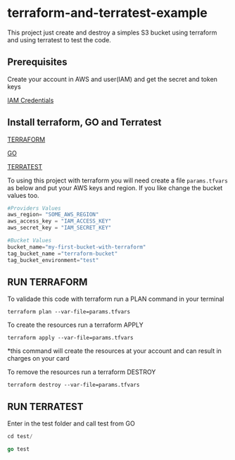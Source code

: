# terraform-and-terratest-example

This project just create and destroy a simples S3 bucket using terraform and using terratest to test the code.

Prerequisites
--------

Create your account in AWS and user(IAM) and get the secret and token keys

[IAM Credentials](https://docs.aws.amazon.com/cli/latest/reference/iam/create-access-key.html)

## Install terraform, GO and Terratest

[TERRAFORM](https://learn.hashicorp.com/terraform/getting-started/install.html)

[GO](https://golang.org/doc/install)

[TERRATEST](https://github.com/gruntwork-io/terratest)


To using this project with terraform you will need create a file `params.tfvars` as below and put your AWS keys and region.
If you like change the bucket values too.

```terraform
#Providers Values
aws_region= "SOME_AWS_REGION"
aws_access_key = "IAM_ACCESS_KEY"
aws_secret_key = "IAM_SECRET_KEY"

#Bucket Values
bucket_name="my-first-bucket-with-terraform"
tag_bucket_name ="terraform-bucket"
tag_bucket_environment="test"

```

RUN TERRAFORM
--------

To validade this code with terraform run a PLAN command in your terminal

`terraform plan --var-file=params.tfvars`

To create the resources run a terraform APPLY

`terraform apply --var-file=params.tfvars`

*this command will create the resources at your account and can result in charges on your card

To remove the resources run a terraform DESTROY

`terraform destroy --var-file=params.tfvars`

RUN TERRATEST
--------

Enter in the test folder and call test from GO
```GO
cd test/

go test
```
